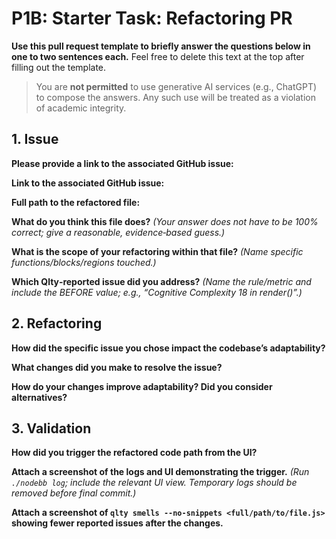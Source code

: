 # P1B: Starter Task: Refactoring PR

**Use this pull request template to briefly answer the questions below in one to two sentences each.**
Feel free to delete this text at the top after filling out the template.

> You are **not permitted** to use generative AI services (e.g., ChatGPT) to compose the answers.
> Any such use will be treated as a violation of academic integrity.

## 1. Issue

**Please provide a link to the associated GitHub issue:**

**Link to the associated GitHub issue:**

**Full path to the refactored file:**

**What do you think this file does?**
*(Your answer does not have to be 100% correct; give a reasonable, evidence‑based guess.)*

**What is the scope of your refactoring within that file?**
*(Name specific functions/blocks/regions touched.)*

**Which Qlty‑reported issue did you address?**
*(Name the rule/metric and include the BEFORE value; e.g., “Cognitive Complexity 18 in render()”.)*

## 2. Refactoring

**How did the specific issue you chose impact the codebase’s adaptability?**

**What changes did you make to resolve the issue?**

**How do your changes improve adaptability? Did you consider alternatives?**

## 3. Validation

**How did you trigger the refactored code path from the UI?**

**Attach a screenshot of the logs and UI demonstrating the trigger.**
*(Run `./nodebb log`; include the relevant UI view. Temporary logs should be removed before final commit.)*

**Attach a screenshot of `qlty smells --no-snippets <full/path/to/file.js>` showing fewer reported issues after the changes.**
